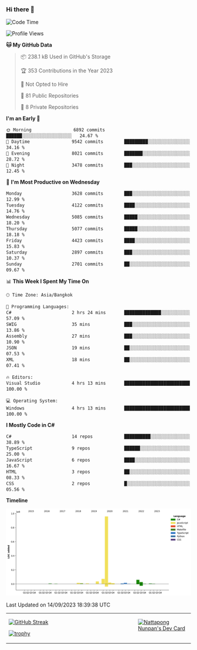 ### Hi there 👋

<!--START_SECTION:waka-->
![Code Time](http://img.shields.io/badge/Code%20Time-725%20hrs%2041%20mins-blue)

![Profile Views](http://img.shields.io/badge/Profile%20Views-0-blue)

**🐱 My GitHub Data** 

> 📦 238.1 kB Used in GitHub's Storage 
 > 
> 🏆 353 Contributions in the Year 2023
 > 
> 🚫 Not Opted to Hire
 > 
> 📜 81 Public Repositories 
 > 
> 🔑 8 Private Repositories 
 > 
**I'm an Early 🐤** 

```text
🌞 Morning                6892 commits        ██████░░░░░░░░░░░░░░░░░░░   24.67 % 
🌆 Daytime                9542 commits        █████████░░░░░░░░░░░░░░░░   34.16 % 
🌃 Evening                8021 commits        ███████░░░░░░░░░░░░░░░░░░   28.72 % 
🌙 Night                  3478 commits        ███░░░░░░░░░░░░░░░░░░░░░░   12.45 % 
```
📅 **I'm Most Productive on Wednesday** 

```text
Monday                   3628 commits        ███░░░░░░░░░░░░░░░░░░░░░░   12.99 % 
Tuesday                  4122 commits        ████░░░░░░░░░░░░░░░░░░░░░   14.76 % 
Wednesday                5085 commits        █████░░░░░░░░░░░░░░░░░░░░   18.20 % 
Thursday                 5077 commits        █████░░░░░░░░░░░░░░░░░░░░   18.18 % 
Friday                   4423 commits        ████░░░░░░░░░░░░░░░░░░░░░   15.83 % 
Saturday                 2897 commits        ███░░░░░░░░░░░░░░░░░░░░░░   10.37 % 
Sunday                   2701 commits        ██░░░░░░░░░░░░░░░░░░░░░░░   09.67 % 
```


📊 **This Week I Spent My Time On** 

```text
🕑︎ Time Zone: Asia/Bangkok

💬 Programming Languages: 
C#                       2 hrs 24 mins       ██████████████░░░░░░░░░░░   57.09 % 
SWIG                     35 mins             ███░░░░░░░░░░░░░░░░░░░░░░   13.86 % 
Assembly                 27 mins             ███░░░░░░░░░░░░░░░░░░░░░░   10.90 % 
JSON                     19 mins             ██░░░░░░░░░░░░░░░░░░░░░░░   07.53 % 
XML                      18 mins             ██░░░░░░░░░░░░░░░░░░░░░░░   07.41 % 

🔥 Editors: 
Visual Studio            4 hrs 13 mins       █████████████████████████   100.00 % 

💻 Operating System: 
Windows                  4 hrs 13 mins       █████████████████████████   100.00 % 
```

**I Mostly Code in C#** 

```text
C#                       14 repos            ██████████░░░░░░░░░░░░░░░   38.89 % 
TypeScript               9 repos             ██████░░░░░░░░░░░░░░░░░░░   25.00 % 
JavaScript               6 repos             ████░░░░░░░░░░░░░░░░░░░░░   16.67 % 
HTML                     3 repos             ██░░░░░░░░░░░░░░░░░░░░░░░   08.33 % 
CSS                      2 repos             █░░░░░░░░░░░░░░░░░░░░░░░░   05.56 % 
```



**Timeline**

![Lines of Code chart](https://raw.githubusercontent.com/aixasz/aixasz/main/assets/bar_graph.png)


 Last Updated on 14/09/2023 18:39:38 UTC
<!--END_SECTION:waka-->

<table>
<tr>
<td width="70%" valign="top">
 
 [![GitHub Streak](http://github-readme-streak-stats.herokuapp.com?user=aixasz&theme=github-dark&hide_border=true&date_format=%5BY%20%5DM%20j)](https://git.io/streak-stats)

 [![trophy](https://github-profile-trophy.vercel.app/?username=aixasz&theme=onedark)](https://github.com/ryo-ma/github-profile-trophy)
 </td>
<td width="30%" valign="top">
 
<a href="https://app.daily.dev/aixasz"><img src="https://api.daily.dev/devcards/403207936e6547c9a85ea449e9f3abe8.png?r=re8" alt="Nattapong Nunpan's Dev Card"/></a>

 </td>
</tr>
</table>
 
